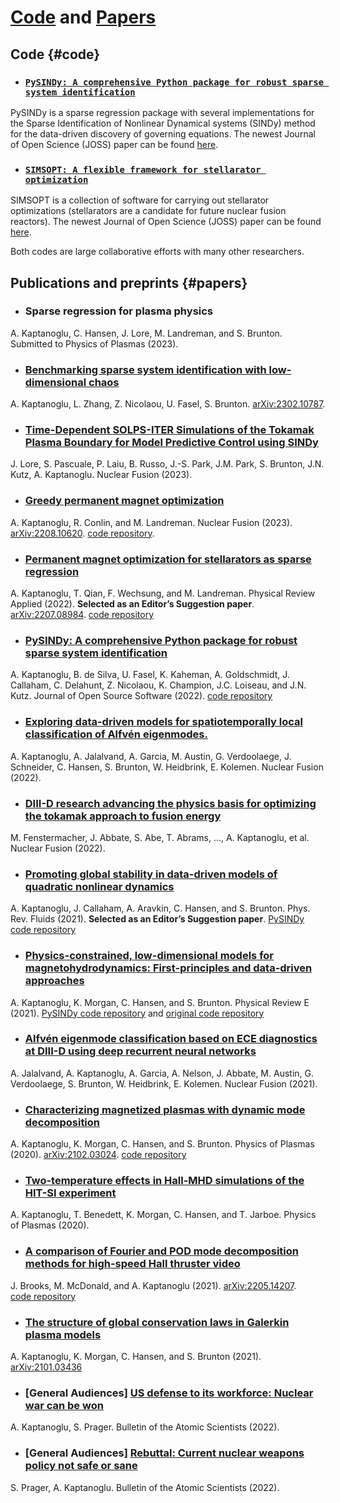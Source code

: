 # [Code](#code) and [Papers](#papers)

## Code {#code}

* ### [`PySINDy: A comprehensive Python package for robust sparse system identification`](https://github.com/dynamicslab/pysindy)
PySINDy is a sparse regression package with several implementations for the Sparse Identification of Nonlinear Dynamical systems (SINDy) method for the data-driven discovery of governing equations. The newest Journal of Open Science (JOSS) paper can be found [here](https://doi.org/10.21105/joss.03994).

* ### [`SIMSOPT: A flexible framework for stellarator optimization`](https://github.com/hiddenSymmetries/simsopt)
SIMSOPT is a collection of software for carrying out stellarator optimizations (stellarators are a candidate for future nuclear fusion reactors). The newest Journal of Open Science (JOSS) paper can be found [here](https://doi.org/10.21105/joss.03525).

Both codes are large collaborative efforts with many other researchers.

## Publications and preprints {#papers}

* ### Sparse regression for plasma physics
A. Kaptanoglu, C. Hansen, J. Lore, M. Landreman, and S. Brunton. Submitted to Physics of Plasmas (2023).

* ### [Benchmarking sparse system identification with low-dimensional chaos](https://arxiv.org/abs/2302.10787)
A. Kaptanoglu, L. Zhang, Z. Nicolaou, U. Fasel, S. Brunton. [arXiv:2302.10787](https://arxiv.org/abs/2302.10787).

* ### [Time-Dependent SOLPS-ITER Simulations of the Tokamak Plasma Boundary for Model Predictive Control using SINDy](https://iopscience.iop.org/article/10.1088/1741-4326/acbe0e/meta)
J. Lore, S. Pascuale, P. Laiu, B. Russo, J.-S. Park, J.M. Park, S. Brunton, J.N. Kutz, A. Kaptanoglu. Nuclear Fusion (2023).

* ### [Greedy permanent magnet optimization](https://iopscience.iop.org/article/10.1088/1741-4326/acb4a9/)
A. Kaptanoglu, R. Conlin, and M. Landreman. Nuclear Fusion (2023).
[arXiv:2208.10620](https://arxiv.org/abs/2208.10620). 
[code repository](https://github.com/hiddenSymmetries/simsopt/tree/permanent_magnets).

* ### [Permanent magnet optimization for stellarators as sparse regression](https://journals.aps.org/prapplied/abstract/10.1103/PhysRevApplied.18.044006)
A. Kaptanoglu, T. Qian, F. Wechsung, and M. Landreman. Physical Review Applied (2022). <b>Selected as an Editor’s Suggestion paper</b>. [arXiv:2207.08984](https://arxiv.org/abs/2207.08984).
[code repository](https://github.com/hiddenSymmetries/simsopt/tree/permanent_magnets)

* ### [PySINDy: A comprehensive Python package for robust sparse system identification](https://doi.org/10.21105/joss.03994)
A. Kaptanoglu, B. de Silva, U. Fasel, K. Kaheman, A. Goldschmidt, J. Callaham, C. Delahunt, Z. Nicolaou, K. Champion, J.C. Loiseau, and J.N. Kutz. Journal of Open Source Software (2022).
[code repository](https://github.com/dynamicslab/pysindy)

* ### [Exploring data-driven models for spatiotemporally local classification of Alfvén eigenmodes.](https://iopscience.iop.org/article/10.1088/1741-4326/ac8a03/meta?casa_token=SROyDh6MC0oAAAAA:K9gesgJpLlJO2STVTZH3pyEVgNJwakhF6Pl_rQkpI-1K2pZDyFfGmlIZEJa83SLPUfjw4Hk9FA)
A. Kaptanoglu, A. Jalalvand, A. Garcia, M. Austin, G. Verdoolaege, J. Schneider, C. Hansen, S. Brunton, W. Heidbrink, E. Kolemen. Nuclear Fusion (2022).

* ### [DIII-D research advancing the physics basis for optimizing the tokamak approach to fusion energy](https://iopscience.iop.org/article/10.1088/1741-4326/ac2ff2/meta)
M. Fenstermacher, J. Abbate, S. Abe, T. Abrams, ..., A. Kaptanoglu, et al. Nuclear Fusion (2022).

* ### [Promoting  global  stability  in  data-driven  models  of quadratic nonlinear dynamics](https://journals.aps.org/prfluids/abstract/10.1103/PhysRevFluids.6.094401)
A. Kaptanoglu, J. Callaham, A. Aravkin, C. Hansen, and S. Brunton. Phys. Rev. Fluids (2021). <b>Selected as an Editor’s Suggestion paper</b>.
[PySINDy code repository](https://github.com/dynamicslab/pysindy)

* ### [Physics-constrained, low-dimensional models for magnetohydrodynamics: First-principles and data-driven approaches](https://journals.aps.org/pre/abstract/10.1103/PhysRevE.104.015206)
A. Kaptanoglu, K. Morgan, C. Hansen, and S. Brunton. Physical Review E (2021).
[PySINDy code repository](https://github.com/dynamicslab/pysindy) and [original code repository](https://github.com/akaptano/POD-Galerkin_MHD)

* ### [Alfvén eigenmode classification based on ECE diagnostics at DIII-D using deep recurrent neural networks](https://iopscience.iop.org/article/10.1088/1741-4326/ac3be7/meta)
A. Jalalvand, A. Kaptanoglu, A. Garcia, A. Nelson, J. Abbate, M. Austin, G. Verdoolaege, S. Brunton, W. Heidbrink, E. Kolemen. Nuclear Fusion (2021).

* ### [Characterizing magnetized plasmas with dynamic mode decomposition](https://aip.scitation.org/doi/full/10.1063/1.5138932)
A. Kaptanoglu, K. Morgan, C. Hansen, and S. Brunton. Physics of Plasmas (2020). [arXiv:2102.03024](https://arxiv.org/abs/2102.03024).
[code repository](https://github.com/akaptano/PlasmaPhysics_DMD)

* ### [Two-temperature effects in Hall-MHD simulations of the HIT-SI experiment](https://aip.scitation.org/doi/full/10.1063/5.0006311)
A. Kaptanoglu, T. Benedett, K. Morgan, C. Hansen, and T. Jarboe. Physics of Plasmas (2020).

* ### [A comparison of Fourier and POD mode decomposition methods for high-speed Hall thruster video](https://arxiv.org/abs/2205.14207)
J. Brooks, M. McDonald, and A. Kaptanoglu (2021). [arXiv:2205.14207](https://arxiv.org/abs/2205.14207).
<br>
[code repository](https://zenodo.org/record/5150716#.YyOAdi-B30o)

* ### [The structure of global conservation laws in Galerkin plasma models](https://arxiv.org/abs/2101.03436)
A. Kaptanoglu, K. Morgan, C. Hansen, and S. Brunton (2021). [arXiv:2101.03436](hhttps://arxiv.org/abs/2101.03436)

* ### [General Audiences] [US defense to its workforce: Nuclear war can be won](https://thebulletin.org/2022/02/us-defense-to-its-workforce-nuclear-war-can-be-won/)
A. Kaptanoglu, S. Prager. Bulletin of the Atomic Scientists (2022).

* ### [General Audiences] [Rebuttal: Current nuclear weapons policy not safe or sane](https://thebulletin.org/2022/05/rebuttal-current-nuclear-weapons-policy-not-safe-or-sane/#post-heading)
S. Prager, A. Kaptanoglu. Bulletin of the Atomic Scientists (2022).
